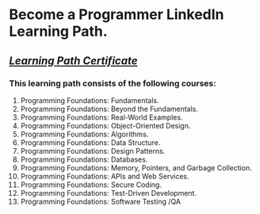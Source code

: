 # Become a Programmer LinkedIn Learning Path. 
## [*Learning Path Certificate*]()
### This learning path consists of the following courses:
1. Programming Foundations: Fundamentals.
2. Programming Foundations: Beyond the Fundamentals. 
3. Programming Foundations: Real-World Examples. 
4. Programming Foundations: Object-Oriented Design.
5. Programming Foundations: Algorithms.
6. Programming Foundations: Data Structure. 
7. Programming Foundations: Design Patterns. 
8. Programming Foundations: Databases.
9. Programming Foundations: Memory, Pointers, and Garbage Collection.
10. Programming Foundations: APIs and Web Services. 
11. Programming Foundations: Secure Coding.
12. Programming Foundations: Test-Driven Development. 
13. Programming Foundations: Software Testing /QA